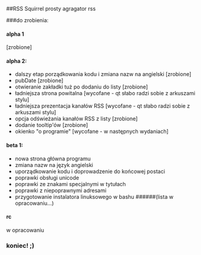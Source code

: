 ##RSS Squirrel
prosty agragator rss

###do zrobienia:

#### alpha 1
[zrobione]
#### alpha 2:

- dalszy etap porządkowania kodu i zmiana nazw na angielski [zrobione]
- pubDate [zrobione]
- otwieranie zakładki tuż po dodaniu do listy [zrobione]
- ładniejsza strona powitalna [wycofane - qt słabo radzi sobie z arkuszami stylu]
- ładniejsza prezentacja kanałów RSS [wycofane - qt słabo radzi sobie z arkuszami stylu]
- opcja odświeżania kanałów RSS z listy [zrobione]
- dodanie tooltip'ów [zrobione]
- okienko "o programie" [wycofane - w następnych wydaniach]



#### beta 1:
- nowa strona główna programu
- zmiana nazw na język angielski
- uporządkowanie kodu i doprowadzenie do końcowej postaci
- poprawki obsługi unicode
- poprawki ze znakami specjalnymi w tytułach
- poprawki z niepoprawnymi adresami
- przygotowanie instalatora linuksowego w bashu
######(lista w opracowaniu...)

#### rc
w opracowaniu

### koniec! ;)
